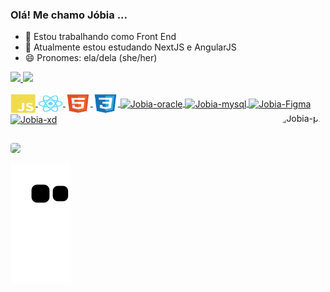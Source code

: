 ### Olá! Me chamo Jóbia ...

- 🔭 Estou trabalhando como Front End
- 🌱 Atualmente estou estudando NextJS e AngularJS
- 😄 Pronomes: ela/dela (she/her)

<div style="display:flex; gap:10px">
  <a href="https://github.com/jdamonew">
  <img height="180em" src="https://github-readme-stats.vercel.app/api?username=jdamonew&show_icons=true&theme=dracula&include_all_commits=true&count_private=true"/>
  <img height="180em" src="https://github-readme-stats.vercel.app/api/top-langs/?username=jdamonew&layout=compact&langs_count=7&theme=dracula"/>
</div>
  
<div style="display: inline_block"><br>
  <img align="center" alt="Jobia-Js" height="30" width="40" src="https://raw.githubusercontent.com/devicons/devicon/master/icons/javascript/javascript-plain.svg">
  <img align="center" alt="Jobia-React" height="30" width="40" src="https://raw.githubusercontent.com/devicons/devicon/master/icons/react/react-original.svg">
  <img align="center" alt="Jobia-HTML" height="30" width="40" src="https://raw.githubusercontent.com/devicons/devicon/master/icons/html5/html5-original.svg">
  <img align="center" alt="Jobia-CSS" height="30" width="40" src="https://raw.githubusercontent.com/devicons/devicon/master/icons/css3/css3-original.svg">
  <img align="center" alt="Jobia-oracle" height="30" width="40" src="https://cdn.jsdelivr.net/gh/devicons/devicon/icons/oracle/oracle-original.svg" />
  <img align="center" alt="Jobia-mysql" height="30" width="40" src="https://cdn.jsdelivr.net/gh/devicons/devicon/icons/mysql/mysql-original.svg" />
  <img align="center" alt="Jobia-Figma" height="30" width="40" src="https://cdn.jsdelivr.net/gh/devicons/devicon/icons/figma/figma-original.svg" />
  <img align="center" alt="Jobia-xd" height="30" width="40" src="https://cdn.jsdelivr.net/gh/devicons/devicon/icons/xd/xd-plain.svg" />
  <img align="right" alt="Jobia-pic" height="150" style="border-radius:50px;" src="https://avatars.githubusercontent.com/u/41210780?v=4">
</div>
  
##

<div> 
  <a href="https://www.linkedin.com/in/jóbia-damone" target="_blank"><img src="https://img.shields.io/badge/-LinkedIn-%230077B5?style=for-the-badge&logo=linkedin&logoColor=white" target="_blank" style="border-radius:4px"></a> 
 
  ![Snake animation](https://github.com/jdamonew/jdamonew/blob/output/github-contribution-grid-snake.svg)
</div>

